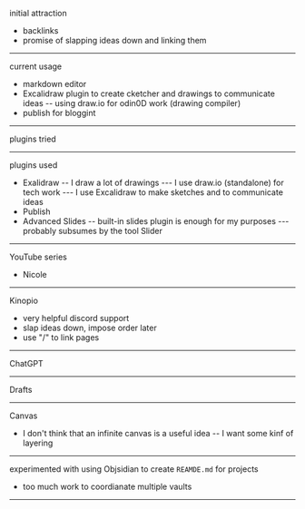initial attraction
- backlinks
- promise of slapping ideas down and linking them

---

current usage
- markdown editor
- Excalidraw plugin to create cketcher and drawings to communicate ideas
-- using draw.io for odin0D work (drawing compiler)
- publish for bloggint

---

plugins tried

---

plugins used
- Exalidraw
-- I draw a lot of drawings
--- I use draw.io (standalone) for tech work
--- I use Excalidraw to make sketches and to communicate ideas
- Publish
- Advanced Slides
-- built-in slides plugin is enough for my purposes
--- probably subsumes by the tool Slider

---

YouTube series
- Nicole

---

Kinopio
- very helpful discord support
- slap ideas down, impose order later
- use "/" to link pages

---

ChatGPT

---

Drafts

---

Canvas
- I don't think that an infinite canvas is a useful idea
-- I want some kinf of layering

---

experimented with using Objsidian to create `REAMDE.md` for projects
- too much work to coordianate multiple vaults

---


